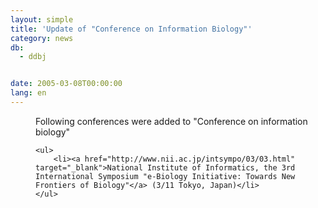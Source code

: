 ```yaml
---
layout: simple
title: 'Update of "Conference on Information Biology"'
category: news
db:
  - ddbj


date: 2005-03-08T00:00:00
lang: en
---
```


<dd>Following conferences were added to "Conference on information biology"

    <ul>
        <li><a href="http://www.nii.ac.jp/intsympo/03/03.html" target="_blank">National Institute of Informatics, the 3rd International Symposium "e-Biology Initiative: Towards New Frontiers of Biology"</a> (3/11 Tokyo, Japan)</li>
    </ul>
</dd>
